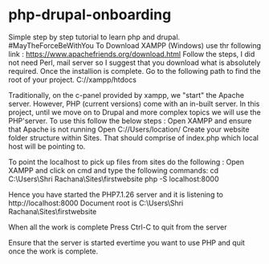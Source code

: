 # php-drupal-onboarding
Simple step by step tutorial to learn php and drupal. #MayTheForceBeWithYou
To Download XAMPP (Windows) use thr following link : 
https://www.apachefriends.org/download.html
Follow the steps, I did not need Perl, mail server so I suggest that you download what is absolutely required. 
Once the installion is complete. Go to the following path to find the root of your project. 
C://xampp/htdocs

Traditionally, on the c-panel provided by xampp, we "start" the Apache server. However, PHP (current versions) come with an in-built server. In this project, until we move on to Drupal and more complex topics we will use the PHP'server. To use this follow the below steps : 
Open XAMPP and ensure that Apache is not running
Open C://Users/location/<create folder names Sites>
Create your website folder structure within Sites. 
That should comprise of index.php which local host will be pointing to. 
  
To point the localhost to pick up files from sites do the following : 
Open XAMPP and click on cmd and type the following commands: 
cd C:\Users\Shri Rachana\Sites\firstwebsite
php -S localhost:8000

Hence you have started the PHP7.1.26 server and it is listening to http://localhost:8000
Document root is C:\Users\Shri Rachana\Sites\firstwebsite

When all the work is complete Press Ctrl-C to quit from the server


Ensure that the server is started evertime you want to use PHP and quit once the work is complete. 
